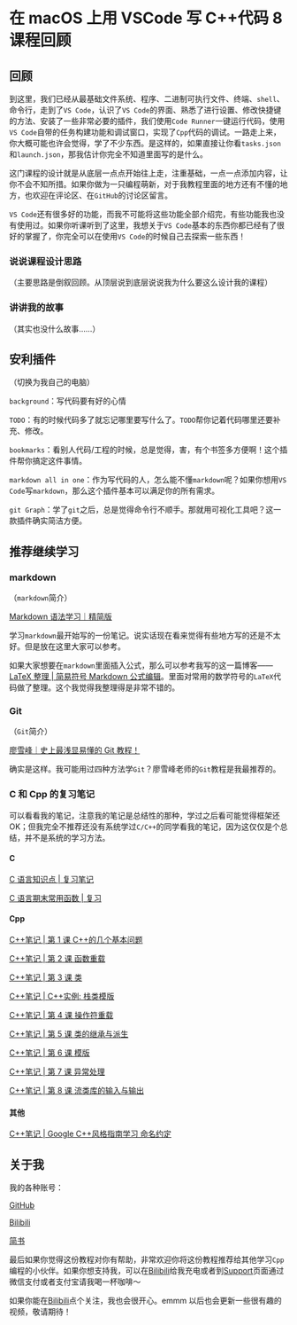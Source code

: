 # 在 macOS 上用 VSCode 写 C++代码 8 课程回顾

## 回顾

到这里，我们已经从最基础文件系统、程序、二进制可执行文件、终端、`shell`、命令行，走到了`VS Code`，认识了`VS Code`的界面、熟悉了进行设置、修改快捷键的方法、安装了一些非常必要的插件，我们使用`Code Runner`一键运行代码，使用`VS Code`自带的任务构建功能和调试窗口，实现了`Cpp`代码的调试。一路走上来，你大概可能也许会觉得，学了不少东西。是这样的，如果直接让你看`tasks.json`和`launch.json`，那我估计你完全不知道里面写的是什么。

这门课程的设计就是从底层一点点开始往上走，注重基础，一点一点添加内容，让你不会不知所措。如果你做为一只编程萌新，对于我教程里面的地方还有不懂的地方，也欢迎在评论区、在`GitHub`的讨论区留言。

`VS Code`还有很多好的功能，而我不可能将这些功能全部介绍完，有些功能我也没有使用过。如果你听课听到了这里，我想关于`VS Code`基本的东西你都已经有了很好的掌握了，你完全可以在使用`VS Code`的时候自己去探索一些东西！

### 说说课程设计思路

（主要思路是倒叙回顾。从顶层说到底层说说我为什么要这么设计我的课程）

### 讲讲我的故事

（其实也没什么故事……）

## 安利插件

（切换为我自己的电脑）

`background`：写代码要有好的心情

`TODO`：有的时候代码多了就忘记哪里要写什么了。`TODO`帮你记着代码哪里还要补充、修改。

`bookmarks`：看别人代码/工程的时候，总是觉得，害，有个书签多方便啊！这个插件帮你搞定这件事情。

`markdown all in one`：作为写代码的人，怎么能不懂`markdown`呢？如果你想用`VS Code`写`markdown`，那么这个插件基本可以满足你的所有需求。

`git Graph`：学了`git`之后，总是觉得命令行不顺手。那就用可视化工具吧？这一款插件确实简洁方便。

## 推荐继续学习

### markdown

（`markdown`简介）

[Markdown 语法学习｜精简版](https://blog.csdn.net/qq_45379253/article/details/104876463)

学习`markdown`最开始写的一份笔记。说实话现在看来觉得有些地方写的还是不太好。但是放在这里大家可以参考。

如果大家想要在`markdown`里面插入公式，那么可以参考我写的这一篇博客——[LaTeX 整理 | 简易符号 Markdown 公式编辑](https://blog.csdn.net/qq_45379253/article/details/105368552)。里面对常用的数学符号的`LaTeX`代码做了整理。这个我觉得我整理得是非常不错的。

### Git

（`Git`简介）

[廖雪峰｜史上最浅显易懂的 Git 教程！](https://www.liaoxuefeng.com/wiki/896043488029600)

确实是这样。我可能用过四种方法学`Git`？廖雪峰老师的`Git`教程是我最推荐的。

### C 和 Cpp 的复习笔记

可以看看我的笔记，注意我的笔记是总结性的那种，学过之后看可能觉得框架还 OK；但我完全不推荐还没有系统学过`C/C++`的同学看我的笔记，因为这仅仅是个总结，并不是系统的学习方法。

#### C

[C 语言知识点 | 复习笔记](https://liweiook.github.io/BLOG/C/final.html)

[C 语言期末常用函数 | 复习](https://liweiook.github.io/BLOG/C/review.html)

#### Cpp

[C++笔记 | 第 1 课 C++的几个基本问题](https://liweiook.github.io/BLOG/Cpp/1.html)

[C++笔记 | 第 2 课 函数重载](https://liweiook.github.io/BLOG/Cpp/2.html)

[C++笔记 | 第 3 课 类](https://liweiook.github.io/BLOG/Cpp/3.html)

[C++笔记 | C++实例: 栈类模版](https://liweiook.github.io/BLOG/Cpp/Stack.html)

[C++笔记 | 第 4 课 操作符重载](https://liweiook.github.io/BLOG/Cpp/4.html)

[C++笔记 | 第 5 课 类的继承与派生](https://liweiook.github.io/BLOG/Cpp/5.html)

[C++笔记 | 第 6 课 模版](https://liweiook.github.io/BLOG/Cpp/6.html)

[C++笔记 | 第 7 课 异常处理](https://liweiook.github.io/BLOG/Cpp/7.html)

[C++笔记 | 第 8 课 流类库的输入与输出](https://liweiook.github.io/BLOG/Cpp/8.html)

#### 其他

[C++笔记 | Google C++风格指南学习 命名约定](https://liweiook.github.io/BLOG/Cpp/google-format.html)

## 关于我

我的各种账号：

[GitHub](https://github.com/liweiook)

[Bilibili](https://space.bilibili.com/24502827)

[简书](https://www.jianshu.com/u/76b034c9f995)

最后如果你觉得这份教程对你有帮助，非常欢迎你将这份教程推荐给其他学习`Cpp`编程的小伙伴。如果你想支持我，可以在[Bilibili](https://space.bilibili.com/24502827)给我充电或者到[Support](../../ME/support.md)页面通过微信支付或者支付宝请我喝一杯咖啡～

如果你能在[Bilibili](https://space.bilibili.com/24502827)点个关注，我也会很开心。emmm 以后也会更新一些很有趣的视频，敬请期待！
